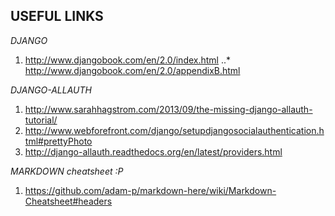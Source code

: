 ## USEFUL LINKS

*DJANGO*
1. http://www.djangobook.com/en/2.0/index.html
..* http://www.djangobook.com/en/2.0/appendixB.html

*DJANGO-ALLAUTH*
1. http://www.sarahhagstrom.com/2013/09/the-missing-django-allauth-tutorial/
2. http://www.webforefront.com/django/setupdjangosocialauthentication.html#prettyPhoto
3. http://django-allauth.readthedocs.org/en/latest/providers.html

*MARKDOWN cheatsheet :P*
1. https://github.com/adam-p/markdown-here/wiki/Markdown-Cheatsheet#headers